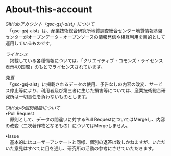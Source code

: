 # About-this-account
*GitHubアカウント「gsc-gsj-aist」について*  
　「gsc-gsj-aist」は、産業技術総合研究所地質調査総合センター地質情報基盤センターがオープンデータ・オープンソースの情報発信や相互利用を目的として運用しているものです。

*ライセンス*  
　掲載している各種情報については、「クリエイティブ・コモンズ・ライセンス表示4.0国際」のもとでライセンスされています。

*免責*  
　「gsc-gsj-aist」に掲載されるデータの使用、予告なしの内容の改変、サービス停止等により、利用者及び第三者に生じた損害等については、産業技術総合研究所は一切責任を負わないものとします。

*GitHubの個別機能について*  
•Pull Request  
　原則として、データの間違いに対するPull RequestについてはMergeし、内容の改変（二次著作物となるもの）についてはMergeしません。

•Issue  
　基本的にはユーザーアンケートと同様、個別の返答は致しかねますが、いただいた意見はすべてに目を通し、研究所の活動の参考にさせていただきます。

